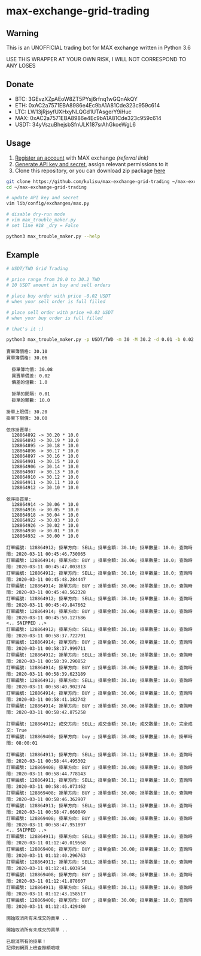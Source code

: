 # max-exchange-grid-trading

## Warning

This is an UNOFFICIAL trading bot for MAX exchange written in Python 3.6

USE THIS WRAPPER AT YOUR OWN RISK, I WILL NOT CORRESPOND TO ANY LOSES

## Donate

- BTC: 3GEvzXZpAEoW8ZT5PYsj6rfnq1wGQnAkQY
- ETH: 0xAC2a7571EBA8986e4Ec9bA1A81Cde323c959c614
- LTC: LW13jRjsyfUXHxyNLQGd1UTAsgerY9iHuc
- MAX: 0xAC2a7571EBA8986e4Ec9bA1A81Cde323c959c614
- USDT: 34yVszuBhejsbSfnULK187srAhGkoeWgL6

## Usage

1. [Register an account](https://max.maicoin.com/signup?r=ecc3b0ab) with MAX exchange _(referral link)_
2. [Generate API key and secret](https://max.maicoin.com/api_tokens), assign relevant permissions to it
3. Clone this repository, or you can download zip package [here](https://github.com/kulisu/max-exchange-grid-trading/archive/master.zip)

```bash
git clone https://github.com/kulisu/max-exchange-grid-trading ~/max-exchange-grid-trading
cd ~/max-exchange-grid-trading

# update API key and secret
vim lib/config/exchanges/max.py

# disable dry-run mode
# vim max_trouble_maker.py 
# set line #18 _dry = False

python3 max_trouble_maker.py --help
```

## Example

```bash
# USDT/TWD Grid Trading

# price range from 30.0 to 30.2 TWD
# 10 USDT amount in buy and sell orders

# place buy order with price -0.02 USDT
# when your sell order is full filled

# place sell order with price +0.02 USDT
# when your buy order is full filled

# that's it :)

python3 max_trouble_maker.py -p USDT/TWD -m 30 -M 30.2 -d 0.01 -b 0.02 -r 1 -a 10
```

```text
賣單簿價格: 30.10
買單簿價格: 30.06

  掛單簿均價: 30.08
  買賣單價差: 0.02
  價差的倍數: 1.0

  掛單的間隔: 0.01
  掛單的顆數: 10.0

掛單上限價: 30.20
掛單下限價: 30.00

依序掛賣單: 
  128864892 -> 30.20 * 10.0
  128864893 -> 30.19 * 10.0
  128864895 -> 30.18 * 10.0
  128864896 -> 30.17 * 10.0
  128864897 -> 30.16 * 10.0
  128864901 -> 30.15 * 10.0
  128864906 -> 30.14 * 10.0
  128864907 -> 30.13 * 10.0
  128864910 -> 30.12 * 10.0
  128864911 -> 30.11 * 10.0
  128864912 -> 30.10 * 10.0

依序掛買單: 
  128864914 -> 30.06 * 10.0
  128864916 -> 30.05 * 10.0
  128864918 -> 30.04 * 10.0
  128864922 -> 30.03 * 10.0
  128864926 -> 30.02 * 10.0
  128864930 -> 30.01 * 10.0
  128864932 -> 30.00 * 10.0

訂單編號: 128864912; 掛單方向: SELL; 掛單金額: 30.10; 掛單數量: 10.0; 查詢時間: 2020-03-11 00:45:46.730065
訂單編號: 128864914; 掛單方向: BUY ; 掛單金額: 30.06; 掛單數量: 10.0; 查詢時間: 2020-03-11 00:45:47.003813
訂單編號: 128864912; 掛單方向: SELL; 掛單金額: 30.10; 掛單數量: 10.0; 查詢時間: 2020-03-11 00:45:48.284447
訂單編號: 128864914; 掛單方向: BUY ; 掛單金額: 30.06; 掛單數量: 10.0; 查詢時間: 2020-03-11 00:45:48.562328
訂單編號: 128864912; 掛單方向: SELL; 掛單金額: 30.10; 掛單數量: 10.0; 查詢時間: 2020-03-11 00:45:49.847662
訂單編號: 128864914; 掛單方向: BUY ; 掛單金額: 30.06; 掛單數量: 10.0; 查詢時間: 2020-03-11 00:45:50.127686
<.. SNIPPED ..>
訂單編號: 128864912; 掛單方向: SELL; 掛單金額: 30.10; 掛單數量: 10.0; 查詢時間: 2020-03-11 00:58:37.722791
訂單編號: 128864914; 掛單方向: BUY ; 掛單金額: 30.06; 掛單數量: 10.0; 查詢時間: 2020-03-11 00:58:37.999711
訂單編號: 128864912; 掛單方向: SELL; 掛單金額: 30.10; 掛單數量: 10.0; 查詢時間: 2020-03-11 00:58:39.290852
訂單編號: 128864914; 掛單方向: BUY ; 掛單金額: 30.06; 掛單數量: 10.0; 查詢時間: 2020-03-11 00:58:39.623189
訂單編號: 128864912; 掛單方向: SELL; 掛單金額: 30.10; 掛單數量: 10.0; 查詢時間: 2020-03-11 00:58:40.902374
訂單編號: 128864914; 掛單方向: BUY ; 掛單金額: 30.06; 掛單數量: 10.0; 查詢時間: 2020-03-11 00:58:41.182742
訂單編號: 128864914; 掛單方向: BUY ; 掛單金額: 30.06; 掛單數量: 10.0; 查詢時間: 2020-03-11 00:58:42.875258

訂單編號: 128864912; 成交方向: SELL; 成交金額: 30.10; 成交數量: 10.0; 完全成交: True
訂單編號: 128869408; 掛單方向: buy ; 掛單金額: 30.08; 掛單數量: 10.0; 掛單時間: 08:00:01

訂單編號: 128864911; 掛單方向: SELL; 掛單金額: 30.11; 掛單數量: 10.0; 查詢時間: 2020-03-11 00:58:44.495302
訂單編號: 128869408; 掛單方向: BUY ; 掛單金額: 30.08; 掛單數量: 10.0; 查詢時間: 2020-03-11 00:58:44.778143
訂單編號: 128864911; 掛單方向: SELL; 掛單金額: 30.11; 掛單數量: 10.0; 查詢時間: 2020-03-11 00:58:46.073462
訂單編號: 128869408; 掛單方向: BUY ; 掛單金額: 30.08; 掛單數量: 10.0; 查詢時間: 2020-03-11 00:58:46.362907
訂單編號: 128864911; 掛單方向: SELL; 掛單金額: 30.11; 掛單數量: 10.0; 查詢時間: 2020-03-11 00:58:47.660049
訂單編號: 128869408; 掛單方向: BUY ; 掛單金額: 30.08; 掛單數量: 10.0; 查詢時間: 2020-03-11 00:58:47.951897
<.. SNIPPED ..>
訂單編號: 128864911; 掛單方向: SELL; 掛單金額: 30.11; 掛單數量: 10.0; 查詢時間: 2020-03-11 01:12:40.019568
訂單編號: 128869408; 掛單方向: BUY ; 掛單金額: 30.08; 掛單數量: 10.0; 查詢時間: 2020-03-11 01:12:40.296763
訂單編號: 128864911; 掛單方向: SELL; 掛單金額: 30.11; 掛單數量: 10.0; 查詢時間: 2020-03-11 01:12:41.603954
訂單編號: 128869408; 掛單方向: BUY ; 掛單金額: 30.08; 掛單數量: 10.0; 查詢時間: 2020-03-11 01:12:41.878607
訂單編號: 128864911; 掛單方向: SELL; 掛單金額: 30.11; 掛單數量: 10.0; 查詢時間: 2020-03-11 01:12:43.158517
訂單編號: 128869408; 掛單方向: BUY ; 掛單金額: 30.08; 掛單數量: 10.0; 查詢時間: 2020-03-11 01:12:43.429480

開始取消所有未成交的賣單 ..

開始取消所有未成交的買單 ..

已取消所有的掛單！
記得到網頁上檢查餘額哦哦
```
